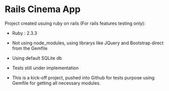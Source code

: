 # Rails Cinema App

Project created usuing ruby on rails (For rails features testing only):

* Ruby : 2.3.3

* Not using node_modules, using librarys like JQuery and Bootstrap direct from the Gemfile

* Using default SQLite db

* Tests still under implementation

* This is a kick-off project, pushed into Github for tests purpose using Gemfile for getting all necessary modules.
